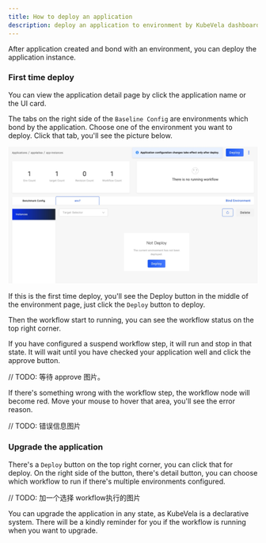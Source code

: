 ```yaml
---
title: How to deploy an application
description: deploy an application to environment by KubeVela dashboard
---
```


After application created and bond with an environment, you can deploy the application instance.

### First time deploy

You can view the application detail page by click the application name or the UI card.

The tabs on the right side of the `Baseline Config` are environments which bond by the application. Choose one of the environment you want to deploy. Click that tab, you'll see the picture below.

![app-not-deploy](../../../resources/app-not-deploy.jpg)

If this is the first time deploy, you'll see the Deploy button in the middle of the environment page, just click the `Deploy` button to deploy.

Then the workflow start to running, you can see the workflow status on the top right corner.

If you have configured a suspend workflow step, it will run and stop in that state. It will wait until you have checked your application well and click the approve button.

// TODO: 等待 approve 图片。

If there's something wrong with the workflow step, the workflow node will become red. Move your mouse to hover that area, you'll see the error reason.

// TODO: 错误信息图片

### Upgrade the application

There's a `Deploy` button on the top right corner, you can click that for deploy. On the right side of the button, there's detail button, you can choose which workflow to run if there's multiple environments configured.

// TODO: 加一个选择 workflow执行的图片

You can upgrade the application in any state, as KubeVela is a declarative system. There will be a kindly reminder for you if the workflow is running when you want to upgrade.